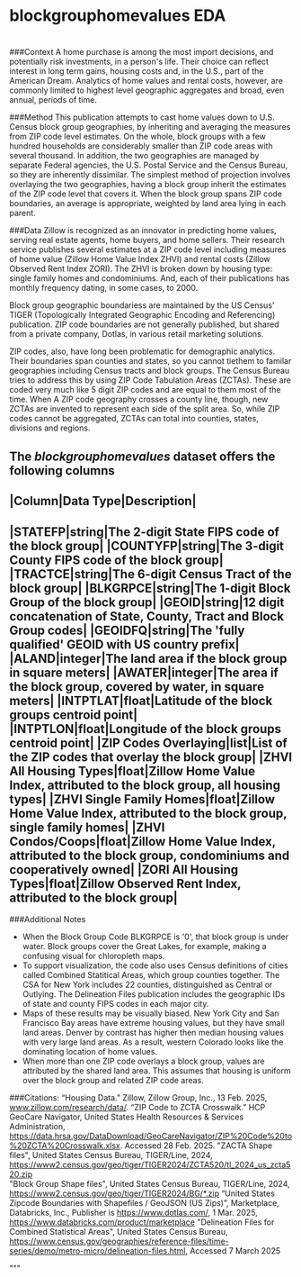 #
# blockgrouphomevalues EDA
#
###Context
A home purchase is among the most import decisions, and potentially risk investments, in a person's life. Their choice can reflect interest in long term gains, housing costs and, in the U.S., part of the American Dream. Analytics of home values and rental costs, however, are commonly limited to highest level geographic aggregates and broad, even annual, periods of time.

###Method
This publication attempts to cast home values down to U.S. Census block group geographies, by inheriting and averaging the measures from ZIP code level estimates. On the whole, block groups with a few hundred households are considerably smaller than ZIP code areas with several thousand. In addition, the two geographies are managed by separate Federal agencies, the U.S. Postal Service and the Census Bureau, so they are  inherently dissimilar. The simplest method of projection involves overlaying the two geographies, having a block group inherit the estimates of the ZIP code level that covers it. When the block group spans ZIP code boundaries, an average is appropriate, weighted by land area lying in each parent. 

###Data
Zillow is recognized as an innovator in predicting home values, serving real estate agents, home buyers, and home sellers. Their research service publishes several estimates at a ZIP code level including measures of home value (Zillow Home Value Index ZHVI) and rental costs (Zillow Observed Rent Index ZORI). The ZHVI is broken down by housing type: single family homes and condominiums. And, each of their publications has monthly frequency dating, in some cases, to 2000.
 
Block group geographic boundariess are maintained by the US Census' TIGER (Topologically Integrated Geographic Encoding and Referencing) 
publication. ZIP code boundaries are not generally published, but shared from a private company, Dotlas, in various retail marketing solutions.

ZIP codes, also, have long been problematic for demographic analytics. Their boundaries span counties and states, so you cannot tiethem to familar geographies including Census tracts and block groups. The Census Bureau tries to address this by using ZIP Code Tabulation Areas (ZCTAs). These are coded very much like 5 digit ZIP codes and are equal to them most of the time. When A ZIP code geography crosses a county line, though, new ZCTAs are invented to represent each side of the split area. So, while ZIP codes cannot be aggregated, ZCTAs can total into counties, states, divisions and regions.

The *blockgrouphomevalues* dataset offers the following columns
---------------------------------------------------------------------------------------------------------------------------------
|Column|Data Type|Description|
---------------------------------------------------------------------------------------------------------------------------------
|STATEFP|string|The 2-digit State FIPS code of the block group|
|COUNTYFP|string|The 3-digit County FIPS code of the block group|
|TRACTCE|string|The 6-digit Census Tract of the block group|
|BLKGRPCE|string|The 1-digit Block Group of the block group|
|GEOID|string|12 digit concatenation of State, County, Tract and Block Group codes|
|GEOIDFQ|string|The 'fully qualified' GEOID with US country prefix|
|ALAND|integer|The land area if the block group in square meters|
|AWATER|integer|The area if the block group, covered by water, in square meters|
|INTPTLAT|float|Latitude of the block groups centroid point|
|INTPTLON|float|Longitude of the block groups centroid point|
|ZIP Codes Overlaying|list|List of the ZIP codes that overlay the block group|
|ZHVI All Housing Types|float|Zillow Home Value Index, attributed to the block group, all housing types|
|ZHVI Single Family Homes|float|Zillow Home Value Index, attributed to the block group, single family homes|
|ZHVI Condos/Coops|float|Zillow Home Value Index, attributed to the block group, condominiums and cooperatively owned|
|ZORI All Housing Types|float|Zillow Observed Rent Index, attributed to the block group|
---------------------------------------------------------------------------------------------------------------------------------
###Additional Notes
 * When the Block Group Code BLKGRPCE is '0', that block group is under water. Block groups cover the Great Lakes, for example, making a confusing visual for chloropleth maps.
 * To support visualization, the code also uses Census definitions of cities called Combined Statitical Areas, which group counties together.  The CSA for New York includes 22 counties, distinguished as Central or Outlying. The Delineation Files publication includes the geographic IDs of state and county FIPS codes in each major city.
 * Maps of these results may be visually biased. New York City and San Francisco Bay areas have extreme housing values, but they have small land areas.  Denver by contrast has higher then median housing values with very large land areas. As a result, western Colorado looks like the dominating location of home values.
 * When more than one ZIP code overlays a block group, values are attributed by the shared land area. This assumes that housing is uniform over the block group and related ZIP code areas.

###Citations:
“Housing Data.” Zillow, Zillow Group, Inc., 13 Feb. 2025, www.zillow.com/research/data/. 
“ZIP Code to ZCTA Crosswalk.” HCP GeoCare Navigator, United States Health Resources & Services Administration, https://data.hrsa.gov/DataDownload/GeoCareNavigator/ZIP%20Code%20to%20ZCTA%20Crosswalk.xlsx. Accessed 28 Feb. 2025. 
"ZACTA Shape files", United States Census Bureau, TIGER/Line, 2024, https://www2.census.gov/geo/tiger/TIGER2024/ZCTA520/tl_2024_us_zcta520.zip	
"Block Group Shape files", United States Census Bureau, TIGER/Line, 2024, https://www2.census.gov/geo/tiger/TIGER2024/BG/*.zip
“United States Zipcode Boundaries with Shapefiles / GeoJSON (US Zips)”, Marketplace, Databricks, Inc., Publisher is https://www.dotlas.com/, 1 Mar. 2025, https://www.databricks.com/product/marketplace
"Delineation Files for Combined Statistical Areas", United States Census Bureau, https://www.census.gov/geographies/reference-files/time-series/demo/metro-micro/delineation-files.html, Accessed 7 March 2025


"""